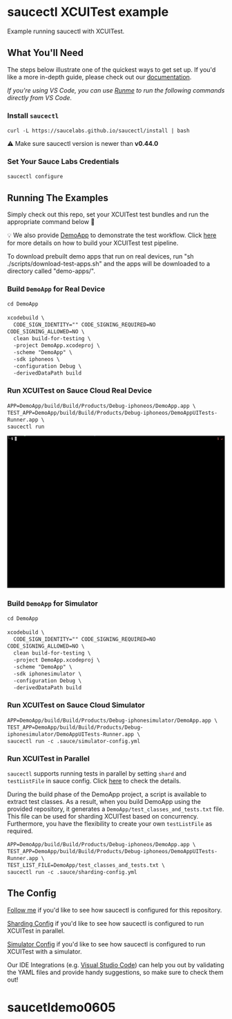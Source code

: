 # saucectl XCUITest example

Example running saucectl with XCUITest.

## What You'll Need

The steps below illustrate one of the quickest ways to get set up. If you'd like a more in-depth guide, please check out
our [documentation](https://docs.saucelabs.com/dev/cli/saucectl/#installing-saucectl/).

_If you're using VS Code, you can use [Runme](https://marketplace.visualstudio.com/items?itemName=stateful.runme) to run the following commands directly from VS Code._

### Install `saucectl`

```shell
curl -L https://saucelabs.github.io/saucectl/install | bash
```

⚠ Make sure saucectl version is newer than **v0.44.0**

### Set Your Sauce Labs Credentials

```shell
saucectl configure
```

## Running The Examples

Simply check out this repo, set your XCUITest test bundles and run the appropriate command below :rocket:

:bulb: We also provide [DemoApp](DemoApp/) to demonstrate the test workflow. Click [here](.github/workflows/test.yml) for more details on how to build your XCUITest test pipeline.

To download prebuilt demo apps that run on real devices, run "sh ./scripts/download-test-apps.sh" and the apps will be downloaded to a directory called "demo-apps/".

### Build `DemoApp` for Real Device

```shell
cd DemoApp

xcodebuild \
  CODE_SIGN_IDENTITY="" CODE_SIGNING_REQUIRED=NO CODE_SIGNING_ALLOWED=NO \
  clean build-for-testing \
  -project DemoApp.xcodeproj \
  -scheme "DemoApp" \
  -sdk iphoneos \
  -configuration Debug \
  -derivedDataPath build
```

### Run XCUITest on Sauce Cloud Real Device

```shell
APP=DemoApp/build/Build/Products/Debug-iphoneos/DemoApp.app \
TEST_APP=DemoApp/build/Build/Products/Debug-iphoneos/DemoAppUITests-Runner.app \
saucectl run
```
![sauce cloud example](assets/xcuitest.gif)

### Build `DemoApp` for Simulator

```shell
cd DemoApp

xcodebuild \
  CODE_SIGN_IDENTITY="" CODE_SIGNING_REQUIRED=NO CODE_SIGNING_ALLOWED=NO \
  clean build-for-testing \
  -project DemoApp.xcodeproj \
  -scheme "DemoApp" \
  -sdk iphonesimulator \
  -configuration Debug \
  -derivedDataPath build
```
### Run XCUITest on Sauce Cloud Simulator

```shell
APP=DemoApp/build/Build/Products/Debug-iphonesimulator/DemoApp.app \
TEST_APP=DemoApp/build/Build/Products/Debug-iphonesimulator/DemoAppUITests-Runner.app \
saucectl run -c .sauce/simulator-config.yml
```

### Run XCUITest in Parallel

`saucectl` supports running tests in parallel by setting `shard` and `testListFile` in sauce config. Click [here](.sauce/sharding-config.yml) to check the details.

During the build phase of the DemoApp project, a script is available to extract test classes. As a result, when you build DemoApp using the provided repository, it generates a `DemoApp/test_classes_and_tests.txt` file. This file can be used for sharding XCUITest based on concurrency. Furthermore, you have the flexibility to create your own `testListFile` as required.

```
APP=DemoApp/build/Build/Products/Debug-iphoneos/DemoApp.app \
TEST_APP=DemoApp/build/Build/Products/Debug-iphoneos/DemoAppUITests-Runner.app \
TEST_LIST_FILE=DemoApp/test_classes_and_tests.txt \
saucectl run -c .sauce/sharding-config.yml
```


## The Config

[Follow me](.sauce/config.yml) if you'd like to see how saucectl is configured for this repository.

[Sharding Config](.sauce/sharding-config.yml) if you'd like to see how saucectl is configured to run XCUITest in parallel.

[Simulator Config](.sauce/simulator-config.yml) if you'd like to see how saucectl is configured to run XCUITest with a simulator.

Our IDE Integrations (e.g. [Visual Studio Code](https://docs.saucelabs.com/dev/cli/saucectl/usage/ide/vscode/)) can help you out by validating the YAML files and provide handy suggestions, so make sure to check them out!
# saucetldemo0605
